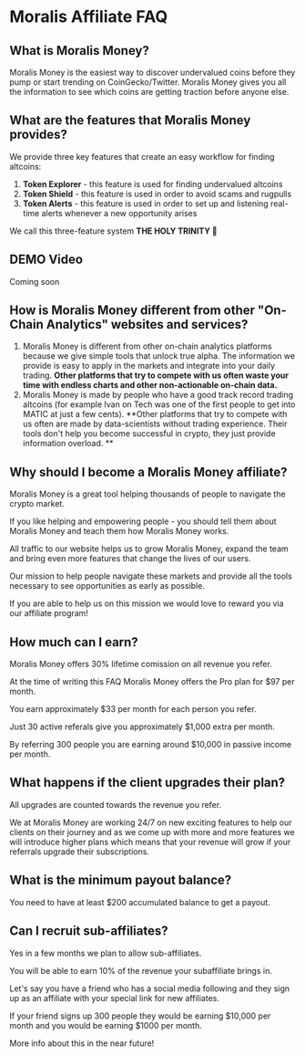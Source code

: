 # Moralis Affiliate FAQ

## What is Moralis Money?

Moralis Money is the easiest way to discover undervalued coins before they pump or start trending on CoinGecko/Twitter. Moralis Money gives you all the information to see which coins are getting traction before anyone else.

## What are the features that Moralis Money provides?

We provide three key features that create an easy workflow for finding altcoins:

1. **Token Explorer** - this feature is used for finding undervalued altcoins
2. **Token Shield** - this feature is used in order to avoid scams and rugpulls
3. **Token Alerts** - this feature is used in order to set up and listening real-time alerts whenever a new opportunity arises

We call this three-feature system **THE HOLY TRINITY 🙏**

## DEMO Video

Coming soon

## How is Moralis Money different from other "On-Chain Analytics" websites and services? 
1. Moralis Money is different from other on-chain analytics platforms because we give simple tools that unlock true alpha. The information we provide is easy to apply in the markets and integrate into your daily trading. **Other platforms that try to compete with us often waste your time with endless charts and other non-actionable on-chain data.**
2. Moralis Money is made by people who have a good track record trading altcoins (for example Ivan on Tech was one of the first people to get into MATIC at just a few cents). **Other platforms that try to compete with us often are made by data-scientists without trading experience. Their tools don't help you become successful in crypto, they just provide information overload. **


## Why should I become a Moralis Money affiliate?

Moralis Money is a great tool helping thousands of people to navigate the crypto market.

If you like helping and empowering people - you should tell them about Moralis Money and teach them how Moralis Money works.

All traffic to our website helps us to grow Moralis Money, expand the team and bring even more features that change the lives of our users.

Our mission to help people navigate these markets and provide all the tools necessary to see opportunities as early as possible. 

If you are able to help us on this mission we would love to reward you via our affiliate program!

## How much can I earn?

Moralis Money offers 30% lifetime comission on all revenue you refer.

At the time of writing this FAQ Moralis Money offers the Pro plan for $97 per month.

You earn approximately $33 per month for each person you refer.

Just 30 active referals give you approximately $1,000 extra per month.

By referring 300 people you are earning around $10,000 in passive income per month.

## What happens if the client upgrades their plan?

All upgrades are counted towards the revenue you refer. 

We at Moralis Money are working 24/7 on new exciting features to help our clients on their journey and as we come up with more and more features we will introduce higher plans which means that your revenue will grow if your referrals upgrade their subscriptions.

## What is the minimum payout balance?

You need to have at least $200 accumulated balance to get a payout.

## Can I recruit sub-affiliates?

Yes in a few months we plan to allow sub-affiliates.

You will be able to earn 10% of the revenue your subaffiliate brings in.

Let's say you have a friend who has a social media following and they sign up as an affiliate with your special link for new affiliates.

If your friend signs up 300 people they would be earning $10,000 per month and you would be earning $1000 per month.

More info about this in the near future!
